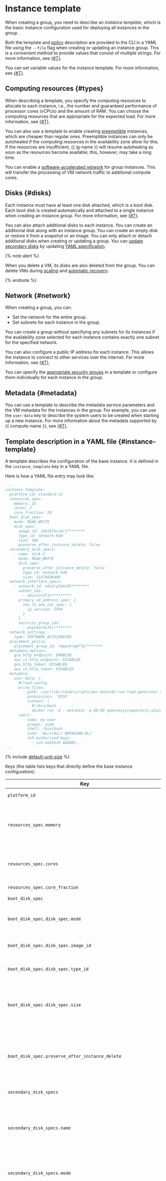 # Instance template

When creating a group, you need to describe an _instance template_, which is the basic instance configuration used for deploying all instances in the group.

Both the template and [policy](policies/index.md) description are provided to the CLI in a YAML file using the `--file` flag when creating or updating an instance group. This is a convenient method to provide values that consist of multiple strings. For more information, see [{#T}](../../operations/instance-groups/create-fixed-group.md).

You can set variable values for the instance template. For more information, see [{#T}](variables-in-the-template.md).

## Computing resources {#types}

When describing a template, you specify the computing resources to allocate to each instance, i.e., the number and guaranteed performance of processor cores (vCPUs) and the amount of RAM. You can choose the computing resources that are appropriate for the expected load. For more information, see [{#T}](../performance-levels.md).

You can also use a template to enable creating [preemptible](../preemptible-vm.md) instances, which are cheaper than regular ones. Preemptible instances can only be autohealed if the computing resources in the availability zone allow for this. If the resources are insufficient, {{ ig-name }} will resume autohealing as soon as the resources become available; this, however, may take a long time.

You can enable a [software-accelerated network](../software-accelerated-network.md) for group instances. This will transfer the processing of VM network traffic to additional compute cores.

## Disks {#disks}

Each instance must have at least one disk attached, which is a boot disk. Each boot disk is created automatically and attached to a single instance when creating an instance group. For more information, see [{#T}](../disk.md).

You can also attach additional disks to each instance. You can create an additional disk along with an instance group. You can create an empty disk or restore it from a snapshot or an image. You can only attach or detach additional disks when creating or updating a group. You can [update secondary disks](./deploy/secondary-disk.md) by updating [YAML specification](./specification.md).

{% note alert %}

When you delete a VM, its disks are also deleted from the group. You can delete VMs during [scaling](scale.md) and [automatic recovery](autohealing.md).

{% endnote %}

## Network {#network}

When creating a group, you can:

* Set the network for the entire group.
* Set subnets for each instance in the group.

You can create a group without specifying any subnets for its instances if the availability zone selected for each instance contains exactly one subnet for the specified network.

You can also configure a public IP address for each instance. This allows the instance to connect to other services over the internet. For more information, see [{#T}](../network.md).

You can specify the [appropriate security groups](../../../vpc/concepts/security-groups.md) in a template or configure them individually for each instance in the group.

## Metadata {#metadata}

You can use a template to describe the metadata service parameters and the VM metadata for the instances in the group. For example, you can use the `user-data` key to describe the system users to be created when starting up a new instance. For more information about the metadata supported by {{ compute-name }}, see [{#T}](../vm-metadata.md).

## Template description in a YAML file {#instance-template}

A template describes the configuration of the base instance. It is defined in the `instance_template` key in a YAML file.

Here is how a YAML file entry may look like:

```yaml
...
instance_template:
  platform_id: standard-v3
  resources_spec:
    memory: 2G
    cores: 2
    core_fraction: 20
  boot_disk_spec:
    mode: READ_WRITE
    disk_spec:
      image_id: jk9ib7ecsbrj********
      type_id: network-hdd
      size: 50G
      preserve_after_instance_delete: false
  secondary_disk_specs:
    - name: disk-2
      mode: READ_WRITE
      disk_spec:
        preserve_after_instance_delete: false
        type_id: network-hdd
        size: 21474836480
  network_interface_specs:
    - network_id: adv1rq7pmi05********
      subnet_ids:
        - u8zxv2v5f3rr********
      primary_v4_address_spec: {
        one_to_one_nat_spec: {
          ip_version: IPV4
        }
      }
      security_group_ids:
        - enps0ar5s3ti********
  network_settings:
    type: SOFTWARE_ACCELERATED
  placement_policy:
    placement_group_id: rmppvhrgm77g********
  metadata_options:
    gce_http_endpoint: ENABLED
    aws_v1_http_endpoint: DISABLED
    gce_http_token: DISABLED
    aws_v1_http_token: DISABLED
  metadata:
    user-data: |-
      #cloud-config
      write_files:
        - path: /var/lib/cloud/scripts/per-boot/01-run-load-generator.sh
          permissions: '0555'
          content: |
            #!/bin/bash
            docker run -d --net=host -p 80:80 openresty/openresty:alpine
      users:
        - name: my-user
          groups: sudo
          shell: /bin/bash
          sudo: 'ALL=(ALL) NOPASSWD:ALL'
          ssh-authorized-keys:
            - ssh-ed25519 AAAAB3...
...
```

{% include [default-unit-size](../../../_includes/instance-groups/default-unit-size.md) %}

Keys (the table lists keys that directly define the base instance configuration):

| Key | Value |
----- | -----
| `platform_id` | ID of the instance's hardware platform. |
| `resources_spec.memory` | Amount of RAM available to the instance, specified in bytes. The maximum value is 274877906944 (275 GB). |
| `resources_spec.cores` | Number of cores available to the instance. The value depends on the [platform](../vm-platforms.md) type. |
| `resources_spec.core_fraction` | Basic [vCPU performance level](../performance-levels.md). |
| `boot_disk_spec` | Boot disk parameters. |
| `boot_disk_spec.disk_spec.mode` | Disk access mode.</br>– `READ_ONLY`: Read access.</br>– `READ_WRITE`: Read and write access. |
| `boot_disk_spec.disk_spec.image_id` | ID of the image that will be used for disk creation. |
| `boot_disk_spec.disk_spec.type_id` | ID of the disk type. To get a list of available disk types, use the [diskTypes](../../api-ref/DiskType/list.md) request. |
| `boot_disk_spec.disk_spec.size` | Size of the disk, specified in bytes. Acceptable values are in the range from 4194304 (4 MB) to 4398046511104 (4 TB). |
| `boot_disk_spec.preserve_after_instance_delete` | Option to preserve the disk on instance deletion.</br>– `true`: Preserve the disk on instance deletion.</br>– `false`: Delete the disk together with the instance. |
| `secondary_disk_specs` | (Optional) Secondary disks parameters. |
| `secondary_disk_specs.name` | (Optional) Secondary disk name. In the same specification, names should be assigned either to all secondary disks or none of them. For more information, see [{#T}](./deploy/secondary-disk.md). |
| `secondary_disk_specs.mode` | Disk access mode.</br>– `READ_ONLY`: Read access.</br>– `READ_WRITE`: Read and write access. |
| `secondary_disk_specs.disk_spec.preserve_after_instance_delete` | Option to preserve the disk on instance deletion.</br>– `true`: Preserve the disk on instance deletion.</br>– `false`: Delete the disk together with the instance. |
| `secondary_disk_specs.disk_spec.type_id` | ID of the disk type. To get a list of available disk types, use the [diskTypes](../../api-ref/DiskType/list.md) request. |
| `secondary_disk_specs.disk_spec.size` | Size of the disk, specified in bytes. Acceptable values are in the range from 4194304 (4 MB) to 4398046511104 (4 TB). |
| `network_interface_specs.network_id` | Cloud network ID. |
| `network_interface_specs.subnet_ids` | IDs of cloud subnets. |
| `network_interface_specs.ip_version` | IP version for the public IP address. |
| `network_interface_specs.security_group_ids` | Security group IDs. |
| `network_settings.type` | (Optional) Network type.</br>– `SOFTWARE_ACCELERATED`: Software-accelerated network.</br>– `STANDARD`: Standard network (default). |
| `metadata_options` | (Optional) [Metadata service parameters](../../operations/vm-info/get-info.md#metadata-options). |
| `metadata_options.gce_http_endpoint` | (Optional) Access to metadata using Google Compute Engine format.</br>– `enabled`: Enabled.</br>– `disabled`: Disabled. |
| `metadata_options.aws_v1_http_endpoint` | (Optional) Access to metadata using AWS format (IMDSv1).</br>– `enabled`: Enabled.</br>– `disabled`: Disabled. |
| `metadata_options.gce_http_token` | (Optional) Access to {{ iam-name }} credentials using Google Compute Engine format.</br>– `enabled`: Enabled.</br>– `disabled`: Disabled. |
| `metadata_options.aws_v1_http_token` | (Optional) Access to [{{ iam-name }}](../../../iam/) credentials using AWS format (IMDSv1).</br>– `enabled`: Enabled.</br>– `disabled`: Disabled. |
| `metadata` | (Optional) Metadata for a template instance. For more information, see [{#T}](../vm-metadata.md). |
| `metadata.user-data` | Additional settings for instance initialization. In the example, the settings are described for the `cloud-init` program. |
| `placement_policy` | (Optional) [VM placement group](../placement-groups.md) parameters. |
| `placement_policy.placement_group_id` | Placement group ID. VM instances will be hosted in data center server racks depending on the selected placement strategy:</br>– `Spread` placement strategy ensures that each VM instance is hosted in a separate server rack in one of the availability zones.</br>– `Partition` placement strategy provides even allocation of VM instances across group partitions and ensures that VM instances from different partitions reside in different server racks in one of the availability zones. |

For information about the technical restrictions of {{ ig-name }}, see [{#T}](../limits.md).
